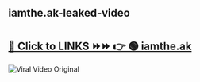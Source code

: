 
 ## iamthe.ak-leaked-video 

# <h2><a href="https://clipsfans.com/iamthe.ak&ref=git">🔗 Click to LINKS ⏩⏩ 👉 🟢 iamthe.ak </a></h2>

<a href="https://clipsfans.com/iamthe.ak&ref=git" rel="nofollow" data-target="animated-image.originalLink"><img src="https://i.ibb.co.com/xMMVF88/686577567.gif" alt="Viral Video Original" style="max-width: 100%; display: inline-block;" data-target="animated-image.originalImage"></a>
